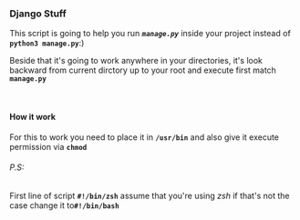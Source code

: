 <h3>Django Stuff</h3>
<p>This script is going to help you run <strong><em><code>manage.py</code></em></strong> inside your project instead of <strong><code>python3 manage.py</code></strong>:)</p>
<p>Beside that it's going to work anywhere in your directories, it's look backward from current dirctory up to your root and execute first match <strong><code>manage.py</code></strong></p>
<br />
<h4>How it work</h4>
<p>For this to work you need to place it in <strong><code>/usr/bin</code></strong> and also give it execute permission via <strong><code>chmod</code></strong>

<h6>P.S:</h6>
<p>First line of script <strong><code>#!/bin/zsh</code></strong> assume that you're using <em>zsh</em> if that's not the case change it to<strong><code>#!/bin/bash</code></strong>
